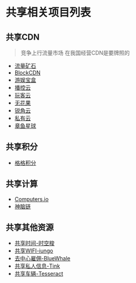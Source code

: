 # 共享相关项目列表

## 共享CDN

> 竞争上行流量市场
> 在我国经营CDN是要牌照的

- [流量矿石](行业-共享/共享CDN-流量矿石.md)
- [BlockCDN](行业-共享/共享CDN-BlockCDN.md)
- [游娱宝盒](行业-共享/共享CDN-游娱宝盒.md)
- [播控云](行业-共享/共享CDN-播控云.md)
- [玩客云](行业-共享/共享CDN-玩客云.md)
- [无花果](行业-共享/共享CDN-无花果.md)
- [锐角云](行业-共享/共享CDN-锐角云.md)
- [私有云](行业-共享/共享CDN-私有云.md)
- [章鱼星球](行业-共享/共享CDN-2345章鱼星球.md)

<!-- TODO: @Beik #A 项目白皮书撸一遍，商业上、技术上的差异搞出来 -->

## 共享积分

- [格格积分](行业-共享/共享积分-格格积分.md)

## 共享计算

- [Computers.io](行业-共享/共享计算-Computers.io.md)
- [神脑链](../公链/DeepBrain/DeepBrain概要.md)

## 共享其他资源

- [共享时间-时空梭](行业-共享/共享时间-时空梭.md)
- [共享WIFI-iungo](行业-共享/共享WIFI-iungo.md)
- [去中心雇佣-BlueWhale](行业-共享/去中心雇佣-BlueWhale.md)
- [共享私人信息-Tink](行业-共享/共享私人信息-Tink.md)
- [共享车辆-Tesseract](行业-共享/共享车辆-Tesseract.md)


